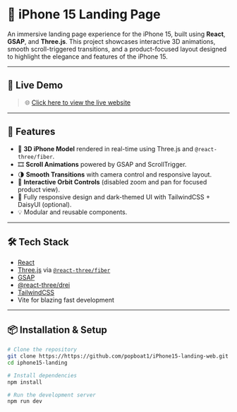 # 📱 iPhone 15 Landing Page

An immersive landing page experience for the iPhone 15, built using **React**, **GSAP**, and **Three.js**. This project showcases interactive 3D animations, smooth scroll-triggered transitions, and a product-focused layout designed to highlight the elegance and features of the iPhone 15.

---

## 🚀 Live Demo

> 🌐 [Click here to view the live website](https://i-phone15-landing-web.vercel.app/)  

---

## 🎯 Features

- 🌌 **3D iPhone Model** rendered in real-time using Three.js and `@react-three/fiber`.
- 🎞️ **Scroll Animations** powered by GSAP and ScrollTrigger.
- 🌗 **Smooth Transitions** with camera control and responsive layout.
- 🔄 **Interactive Orbit Controls** (disabled zoom and pan for focused product view).
- 🎨 Fully responsive design and dark-themed UI with TailwindCSS + DaisyUI (optional).
- 💡 Modular and reusable components.

---

## 🛠️ Tech Stack

- [React](https://reactjs.org/)
- [Three.js](https://threejs.org/) via [`@react-three/fiber`](https://docs.pmnd.rs/react-three-fiber)
- [GSAP](https://greensock.com/gsap/)
- [@react-three/drei](https://github.com/pmndrs/drei)
- [TailwindCSS](https://tailwindcss.com/)
- Vite for blazing fast development

---

## 📦 Installation & Setup

```bash
# Clone the repository
git clone https://https://github.com/popboat1/iPhone15-landing-web.git
cd iphone15-landing

# Install dependencies
npm install

# Run the development server
npm run dev

